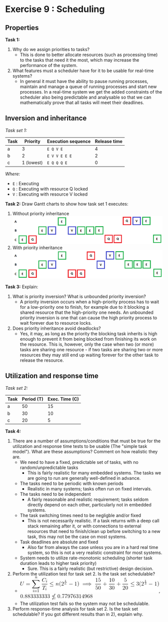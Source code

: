 Exercise 9 : Scheduling
=======================

Properties
----------
**Task 1:**
 1. Why do we assign priorities to tasks?
      - This is done to better allocate resources (such as processing time) to the tasks that need it the most, which may increase the performance of the system.
 2. What features must a scheduler have for it to be usable for real-time systems?
      - In general it must have the ability to pause running processes, maintain and manage a queue of running processes and start new processes. In a real-time system we get the added constraints of the scheduler also being predictable and analysable so that we can mathematically prove that all tasks will meet their deadlines.

Inversion and inheritance
-------------------------

*Task set 1:*

| Task | Priority   | Execution sequence | Release time |
|------|------------|--------------------|--------------|
| a    | 3          | `E Q V E`          | 4            |
| b    | 2          | `E V V E E E`      | 2            |
| c    | 1 (lowest) | `E Q Q Q E`        | 0            |

*Where:*
 - `E` : Executing
 - `Q` : Executing with resource Q locked
 - `V` : Executing with resource V locked


**Task 2:** Draw Gantt charts to show how task set 1 executes:
 1. Without priority inheritance
 ![](ta1.png)
 2. With priority inheritance
  ![](ta2.png)

**Task 3:** Explain:
 1. What is priority inversion? What is unbounded priority inversion?
      - A priority inversion occurs when a high-priority process has to wait for a low-priority one to finish, for example due to it blocking a shared resource that the high-priority one needs. An unbounded priority inversion is one that can cause the high priority process to wait forever due to resource locks.
 2. Does priority inheritance avoid deadlocks?
      - Yes, it may, as long as the priority the blocking task inherits is high enough to prevent it from being blocked from finishing its work on the resource. This is, however, only the case when two (or more) tasks are sharing one resource - if two tasks are sharing two or more resources they may still end up waiting forever for the other task to release the resource.

Utilization and response time
-----------------------------

*Task set 2:*

| Task | Period (T) | Exec. Time (C) |
|------|------------|----------------|
| a    | 50         | 15             |
| b    | 30         | 10             |
| c    | 20         | 5              |

**Task 4:**
1. There are a number of assumptions/conditions that must be true for the utilization and response time tests to be usable (The "simple task model"). What are these assumptions? Comment on how realistic they are.
     - We need to have a fixed, predictable set of tasks, with no random/unpredictable tasks
          - This is fairly realistic for many embedded systems. The tasks we are going to run are generally well-defined in advance.
     - The tasks need to be periodic with known periods
          - Realistic in many systems; tasks often run on fixed intervals.
     - The tasks need to be independent
          - A fairly reasonable and realistic requirement; tasks seldom directly depend on each other, particularly not in embedded systems.
     - The task switching times need to be negligble and/or fixed
          - This is not necessarily realistic. If a task returns with a deep call stack remaining after it, or with connections to external resources that need to finish/clean up before switching to a new task, this may not be the case on most systems.
     - Task deadlines are absolute and fixed
          - Also far from always the case unless you are in a hard real time system, so this is not a very realistic constraint for most systems.
     - System needs to utilize rate-monotonic scheduling (shorter task duration leads to higher task priority)
          - Sure. This is a fairly realistic (but restrictive) design decision.
2. Perform the utilization test for task set 2. Is the task set schedulable?
     - ![](eq1.gif), ![](eq2.gif)
     - The utilization test fails so the system may not be schedulable.
3. Perform response-time analysis for task set 2. Is the task set schedulable? If you got different results than in 2), explain why.
